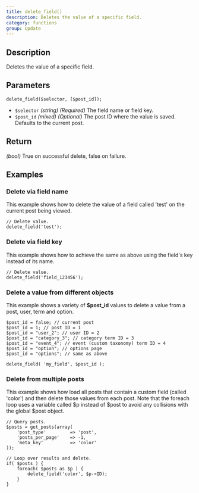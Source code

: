 ```yaml
---
title: delete_field()
description: Deletes the value of a specific field.
category: functions
group: Update
---
```


## Description
Deletes the value of a specific field.

## Parameters
```
delete_field($selector, [$post_id]);
```
- `$selector`		*(string)*	*(Required)*	The field name or field key.
- `$post_id`		*(mixed)*	*(Optional)*	The post ID where the value is saved. Defaults to the current post.

## Return
*(bool)* True on successful delete, false on failure.

## Examples

### Delete via field name
This example shows how to delete the value of a field called 'test' on the current post being viewed.

```
// Delete value.
delete_field('test');
```

### Delete via field key
This example shows how to achieve the same as above using the field's key instead of its name.
```
// Delete value.
delete_field('field_123456');
```

### Delete a value from different objects
This example shows a variety of **$post_id** values to delete a value from a post, user, term and option.
```
$post_id = false; // current post
$post_id = 1; // post ID = 1
$post_id = "user_2"; // user ID = 2
$post_id = "category_3"; // category term ID = 3
$post_id = "event_4"; // event (custom taxonomy) term ID = 4
$post_id = "option"; // options page
$post_id = "options"; // same as above

delete_field( 'my_field', $post_id );
```

### Delete from multiple posts
This example shows how load all posts that contain a custom field (called 'color') and then delete those values from each post. Note that the foreach loop uses a variable called $p instead of $post to avoid any collisions with the global $post object.
```
// Query posts.
$posts = get_posts(array(
	'post_type'			=> 'post',
	'posts_per_page'	=> -1,
	'meta_key' 			=> 'color'
));

// Loop over results and delete.
if( $posts ) {
	foreach( $posts as $p ) {
		delete_field('color', $p->ID);
	}
}
```
